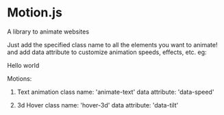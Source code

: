 # Motion.js
A library to animate websites

Just add the specified class name to all the elements you want to animate!
and add data attribute to customize animation speeds, effects, etc.
eg: <p class='animate-text' data-speed='100'>Hello world</p>
    <div class='hover-3d' data-tilt='30'></div>

Motions:
1. Text animation
   class name: 'animate-text'
   data attribute: 'data-speed'  

2. 3d Hover
   class name: 'hover-3d'
   data attribute: 'data-tilt'
